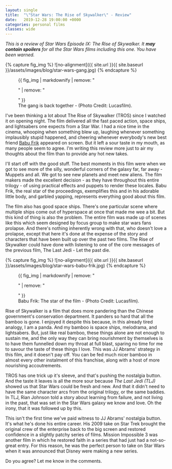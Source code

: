 ```yaml
---
layout: single
title:  "\"Star Wars: The Rise of Skywalker\" - Review"
date:   2019-12-28 19:00:00 +0000
categories: personal films
classes: wide
---
```


_This is a review of Star Wars Episode IX: The Rise of Skywalker.
It **may contain spoilers** for all the Star Wars films including this one.
You have been warned._

{% capture fig_img %}
![no-alignment]({{ site.url }}{{ site.baseurl }}/assets/images/blog/star-wars-gang.jpg)
{% endcapture %}

<figure>
  {{ fig_img | markdownify | remove: "<p>" | remove: "</p>" }}
  <figcaption>The gang is back together - (Photo Credit: Lucasfilm).</figcaption>
</figure>

I've been thinking a lot about The Rise of Skywalker (TROS) since I watched it on opening night.
The film delivered all the fast paced action, space ships, and lightsabers one expects from a Star War.
I had a nice time in the cinema, whooping when something blew up, laughing whenever something implausibly stupid happened, and cheering whenever everybody's new best friend [Babu Frik](https://collider.com/rise-of-skywalker-babu-frik-best-character/) appeared on screen.
But it left a sour taste in my mouth, as many people seem to agree.
I'm writing this review more just to air my thoughts about the film than to provide any hot new takes.

I'll start off with the good stuff.
The best moments in this film were when we got to see more of the silly, wonderful corners of the galaxy far, far away - Muppets and all.
We got to see new planets and meet new aliens.
The film makers made the excellent decision - as they have throughout this entire trilogy - of using practical effects and puppets to render these locales.
Babu Frik, the real star of the proceedings, exemplifies this and in his adorable little body, and garbled yapping, represents everything good about this film.

The film also has good space ships.
There's one particular scene where multiple ships come out of hyperspace at once that made me wee a bit.
But this kind of thing is also the problem.
The entire film was made up of scenes like this which seem designed by focus group to make star wars fans prolapse.
And there's nothing inherently wrong with that, who doesn't love a prolapse, except that here it's done at the expense of the story and characters that have been built up over the past two films.
The Rise of Skywalker could have done with listening to one of the core messages of the previous film, The Last Jedi - Let the past die.

{% capture fig_img %}
![no-alignment]({{ site.url }}{{ site.baseurl }}/assets/images/blog/star-wars-babu-frik.jpg)
{% endcapture %}

<figure>
  {{ fig_img | markdownify | remove: "<p>" | remove: "</p>" }}
  <figcaption>Babu Frik: The star of the film - (Photo Credit: Lucasfilm).</figcaption>
</figure>

Rise of Skywalker is a film that does more pandering than the Chinese government's conservation department.
It panders so hard that all the bamboo is gone.
I enjoyed it despite this because, in this already tired analogy, I am a panda.
And my bamboo is space ships, melodrama, and lightsabers.
But, just like real bamboo, these things alone are not enough to sustain me, and the only way they can bring nourishment by themselves is to have them funnelled down my throat at full blast, sparing no time for me to savour the taste of these things I love.
This was JJ Abrams' strategy in this film, and it doesn't pay off.
You can be fed much nicer bamboo in almost every other instalment of this franchise, along with a host of more nourishing accoutrements.

TROS has one trick up it's sleeve, and that's pushing the nostalgia button.
And the taste it leaves is all the more sour because _The Last Jedi (TLJ)_ showed us that Star Wars could be fresh and new.
And that it didn't need to have the same character arcs from the original trilogy, or the same baddies.
In TLJ, Rian Johnson told a story about learning from failure, and not living in the past, that was set in the Star Wars galaxy we know and love.
Oh the irony, that it was followed up by this.

This isn't the first time we've paid witness to JJ Abrams' nostalgia button.
It's what he's done his entire career.
His 2009 take on Star Trek brought the original crew of the enterprise back to the big screen and restored confidence in a slightly patchy series of films.
Mission Impossible 3 was another film in which he restored faith in a series that had just had a not-so-great entry.
For this reason, he was the perfect person to take on Star Wars when it was announced that Disney were making a new series.

Do you agree? Let me know in the comments.
